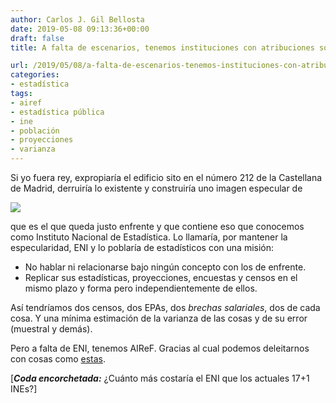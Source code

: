 ```yaml
---
author: Carlos J. Gil Bellosta
date: 2019-05-08 09:13:36+00:00
draft: false
title: A falta de escenarios, tenemos instituciones con atribuciones solapadas

url: /2019/05/08/a-falta-de-escenarios-tenemos-instituciones-con-atribuciones-solapadas/
categories:
- estadística
tags:
- airef
- estadística pública
- ine
- población
- proyecciones
- varianza
---
```


Si yo fuera rey, expropiaría el edificio sito en el número 212 de la Castellana de Madrid, derruiría lo existente y construiría uno imagen especular de

![](/wp-uploads/2019/05/Edificio_del_I.N.E._Madrid_03.jpg#center)

que es el que queda justo enfrente y que contiene eso que conocemos como Instituto Nacional de Estadística. Lo llamaría, por mantener la especularidad, ENI y lo poblaría de estadísticos con una misión:

* No hablar ni relacionarse bajo ningún concepto con los de enfrente.
* Replicar sus estadísticas, proyecciones, encuestas y censos en el mismo plazo y forma pero independientemente de ellos.

Así tendríamos dos censos, dos EPAs, dos _brechas salariales_, dos de cada cosa. Y una mínima estimación de la varianza de las cosas y de su error (muestral y demás).

Pero a falta de ENI, tenemos AIReF. Gracias al cual podemos deleitarnos con cosas como [estas](http://nadaesgratis.es/j-ignacio-conde-ruiz/nuevas-proyecciones-demograficas-ine-vs-airef).

[**_Coda encorchetada:_** ¿Cuánto más costaría el ENI que los actuales 17+1 INEs?]
